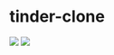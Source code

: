 ﻿# tinder-clone
 
 <div>
  <img src="https://user-images.githubusercontent.com/84432740/162346150-2dbb4ee5-9fc4-46e3-ba88-d8d9d102b76a.jpg"/>
  <img src="https://user-images.githubusercontent.com/84432740/162346154-f45f6307-0c08-41c0-8dd3-72e88411b8a6.jpg"/>

</div>
<!-- ![KakaoTalk_20220408_103334872_01](https://user-images.githubusercontent.com/84432740/162346150-2dbb4ee5-9fc4-46e3-ba88-d8d9d102b76a.jpg) -->
<!-- ![KakaoTalk_20220408_103334872](https://user-images.githubusercontent.com/84432740/162346154-f45f6307-0c08-41c0-8dd3-72e88411b8a6.jpg) -->
